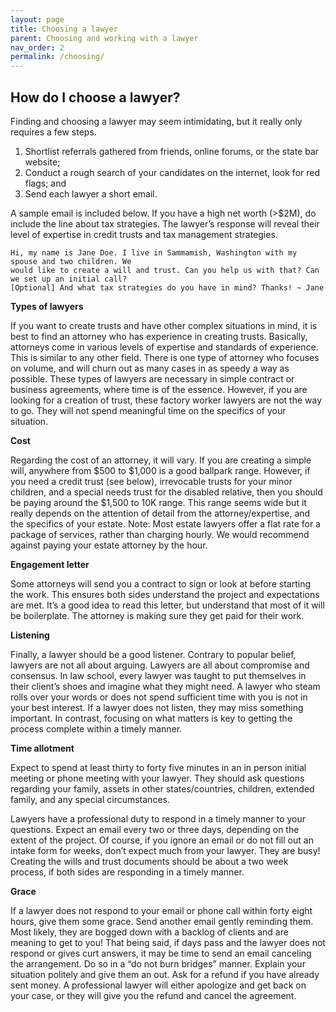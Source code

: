 ```yaml
---
layout: page
title: Choosing a lawyer
parent: Choosing and working with a lawyer
nav_order: 2
permalink: /choosing/
---
```


<h2> How do I choose a lawyer? </h2>

Finding and choosing a lawyer may seem intimidating, but it really only requires a few steps. 
1. Shortlist referrals gathered from friends, online forums, or the state bar website;
2. Conduct a rough search of your candidates on the internet, look for red flags; and
3. Send each lawyer a short email. 

A sample email is included below. If you have a high net worth (>$2M), do include the line about tax strategies. The lawyer’s response will reveal their level of expertise in credit trusts and tax management strategies. 

```
Hi, my name is Jane Doe. I live in Sammamish, Washington with my spouse and two children. We 
would like to create a will and trust. Can you help us with that? Can we set up an initial call?  
[Optional] And what tax strategies do you have in mind? Thanks! ~ Jane
```

**Types of lawyers**

If you want to create trusts and have other complex situations in mind, it is best to find an attorney who has experience in creating trusts. 
Basically, attorneys come in various levels of expertise and standards of experience. This is similar to any other field. There is one type of attorney who focuses on volume, and will churn out as many cases in as speedy a way as possible. These types of lawyers are necessary in simple contract or business agreements, where time is of the essence. However, if you are looking for a creation of trust, these factory worker lawyers are not the way to go. They will not spend meaningful time on the specifics of your situation. 

**Cost**

Regarding the cost of an attorney, it will vary. If you are creating a simple will, anywhere from $500 to $1,000 is a good ballpark range. However, if you need a credit trust (see below), irrevocable trusts for your minor children, and a special needs trust for the disabled relative, then you should be paying around the $1,500 to 10K range. This range seems wide but it really depends on the attention of detail from the attorney/expertise, and the specifics of your estate. Note: Most estate lawyers offer a flat rate for a package of services, rather than charging hourly. We would recommend against paying your estate attorney by the hour. 

**Engagement letter**

Some attorneys will send you a contract to sign or look at before starting the work. This ensures both sides understand the project and expectations are met. It’s a good idea to read this letter, but understand that most of it will be boilerplate. The attorney is making sure they get paid for their work. 

**Listening**

Finally, a lawyer should be a good listener. Contrary to popular belief, lawyers are not all about arguing. Lawyers are all about compromise and consensus. In law school, every lawyer was taught to put themselves in their client’s shoes and imagine what they might need. A lawyer who steam rolls over your words or does not spend sufficient time with you is not in your best interest. If a lawyer does not listen, they may miss something important. In contrast, focusing on what matters is key to getting the process complete within a timely manner. 

**Time allotment**

Expect to spend at least thirty to forty five minutes in an in person initial meeting or phone meeting with your lawyer. They should ask questions regarding your family, assets in other states/countries, children, extended family, and any special circumstances. 

Lawyers have a professional duty to respond in a timely manner to your questions. Expect an email every two or three days, depending on the extent of the project. Of course, if you ignore an email or do not fill out an intake form for weeks, don’t expect much from your lawyer. They are busy! Creating the wills and trust documents should be about a two week process, if both sides are responding in a timely manner. 

**Grace**

If a lawyer does not respond to your email or phone call within forty eight hours, give them some grace. Send another email gently reminding them. Most likely, they are bogged down with a backlog of clients and are meaning to get to you! That being said, if days pass and the lawyer does not respond or gives curt answers, it may be time to send an email canceling the arrangement. Do so in a “do not burn bridges” manner. Explain your situation politely and give them an out. Ask for a refund if you have already sent money. A professional lawyer will either apologize and get back on your case, or they will give you the refund and cancel the agreement. 
